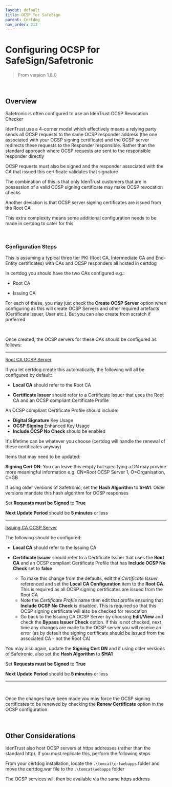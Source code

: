 ```yaml
---
layout: default
title: OCSP for SafeSign
parent: Certdog
nav_order: 213
---
```


# Configuring OCSP for SafeSign/Safetronic

> From version 1.8.0

<br>

## Overview

Safetronic is often configured to use an IdenTrust OCSP Revocation Checker  

IdenTrust use a 4-corner model which effectively means a relying party sends all OCSP requests to the same OCSP responder address (the one associated with your OCSP signing certificate) and the OCSP server redirects these requests to the Responder responsible. Rather than the standard approach where OCSP requests are sent to the responsible responder directly

OCSP requests must also be signed and the responder associated with the CA that issued this certificate validates that signature  

The combination of this is that only IdenTrust customers that are in possession of a valid OCSP signing certificate may make OCSP revocation checks  

Another deviation is that OCSP server signing certificates are issued from the Root CA  

This extra complexity means some additional configuration needs to be made in certdog to cater for this

<br>

### Configuration Steps

This is assuming a typical three tier PKI (Root CA, Intermediate CA and End-Entity certificates) with CAs and OCSP responders all hosted in certdog



In certdog you should have the two CAs configured e.g.:

* Root CA

* Issuing CA

For each of these, you may just check the **Create OCSP Server** option when configuring as this will create OCSP Servers and other required artefacts (Certificate Issuer, User etc.). But you can also create from scratch if preferred

<br>

Once created, the OCSP servers for these CAs should be configured as follows:

<hr>

<u>Root CA OCSP Server</u>

If you let certdog create this automatically, the following will all be configured by default:

* **Local CA** should refer to the Root CA

* **Certificate Issuer** should refer to a Certificate Issuer that uses the Root CA and an OCSP compliant Certificate Profile

An OCSP compliant Certificate Profile should include:

- **Digital Signature** Key Usage
- **OCSP Signing** Enhanced Key Usage
- **Include OCSP No Check** should be enabled

It's lifetime can be whatever you choose (certdog will handle the renewal of these certificates anyway)



Items that may need to be updated:

**Signing Cert DN**: You can leave this empty but specifying a DN may provide more meaningful information e.g. CN=Root OCSP Server 1, O=Organisation, C=GB

If using older versions of Safetronic, set the **Hash Algorithm** to **SHA1**. Older versions mandate this hash algorithm for OCSP responses

Set **Requests must be Signed** to **True**

**Next Update Period** should be **5 minutes** or less

<hr>

<u>Issuing CA OCSP Server</u>

The following should be configured:

* **Local CA** should refer to the Issuing CA

* **Certificate Issuer** should refer to a Certificate Issuer that uses the **Root CA** and an OCSP compliant Certificate Profile that has **Include OCSP No Check** set to **false**
  * To make this change from the defaults, edit the *Certificate Issuer* referenced and set the **Local CA Configuration** item to the **Root CA**. This is required as all OCSP signing certificates are issued from the Root CA
  * Note the *Certificate Profile* name then edit that profile ensuring that **Include OCSP No Check** is disabled. This is required so that this OCSP signing certificate will also be checked for revocation
  * Go back to the Issuing CA OCSP Server by choosing **Edit/View** and check the **Bypass Issuer Check** option. If this is not checked, next time any changes are made to the OCSP server you will receive an error (as by default the signing certificate should be issued from the associated CA - not the Root CA)  



You may also again, update the **Signing Cert DN** and if using older versions of Safetronic, also set the **Hash Algorithm** to **SHA1**

Set **Requests must be Signed** to **True**

**Next Update Period** should be **5 minutes** or less

<hr>

<br>

Once the changes have been made you may force the OCSP signing certificates to be renewed by checking the **Renew Certificate** option in the OCSP configuration

<br>

## Other Considerations

IdenTrust also host OCSP servers at https addresses (rather than the standard http). If you must replicate this, perform the following steps

From your certdog installation, locate the ``.\tomcat\crlwebapps`` folder and move the certdog.war file to the ``.\tomcat\webapps`` folder  

The OCSP services will then be available via the same https address  



